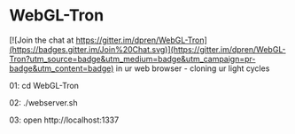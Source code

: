 # WebGL-Tron

[![Join the chat at https://gitter.im/dpren/WebGL-Tron](https://badges.gitter.im/Join%20Chat.svg)](https://gitter.im/dpren/WebGL-Tron?utm_source=badge&utm_medium=badge&utm_campaign=pr-badge&utm_content=badge)
in ur web browser - cloning ur light cycles


01: cd WebGL-Tron

02: ./webserver.sh

03: open http://localhost:1337